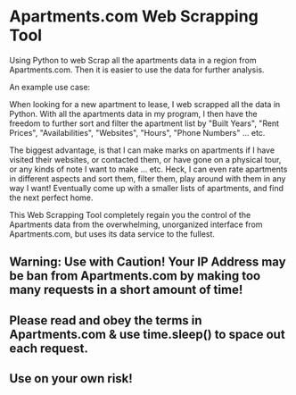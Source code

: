 # Apartments.com Web Scrapping Tool


Using Python to web Scrap all the apartments data in a region from Apartments.com.
Then it is easier to use the data for further analysis. 


An example use case: 

When looking for a new apartment to lease, I web scrapped all the data in Python. With all the apartments data in my program, I then have the freedom to further sort and filter the apartment list by "Built Years", "Rent Prices", "Availabilities", "Websites", "Hours", "Phone Numbers" ... etc.

The biggest advantage, is that I can make marks on apartments if I have visited their websites, or contacted them, or have gone on a physical tour, or any kinds of note I want to make ... etc.  Heck, I can even rate apartments in different aspects and sort them, filter them, play around with them in any way I want! Eventually come up with a smaller lists of apartments, and find the next perfect home.

This Web Scrapping Tool completely regain you the control of the Apartments data from the overwhelming, unorganized interface from Apartments.com, but uses its data service to the fullest. 





## Warning: Use with Caution! Your IP Address may be ban from Apartments.com by making too many requests in a short amount of time! 
## Please read and obey the terms in Apartments.com & use time.sleep() to space out each request. 
## Use on your own risk!

